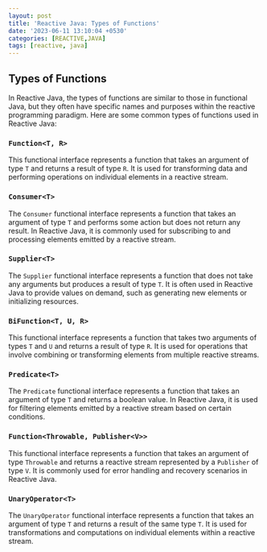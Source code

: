 ```yaml
---
layout: post
title: 'Reactive Java: Types of Functions'
date: '2023-06-11 13:10:04 +0530'
categories: [REACTIVE,JAVA]
tags: [reactive, java]
---
```


## Types of Functions

In Reactive Java, the types of functions are similar to those in functional Java, but they often have specific names and purposes within the reactive programming paradigm. Here are some common types of functions used in Reactive Java:

### `Function<T, R>`

This functional interface represents a function that takes an argument of type `T` and returns a result of type `R`. It is used for transforming data and performing operations on individual elements in a reactive stream.

### `Consumer<T>`

The `Consumer` functional interface represents a function that takes an argument of type `T` and performs some action but does not return any result. In Reactive Java, it is commonly used for subscribing to and processing elements emitted by a reactive stream.

### `Supplier<T>`

The `Supplier` functional interface represents a function that does not take any arguments but produces a result of type `T`. It is often used in Reactive Java to provide values on demand, such as generating new elements or initializing resources.

### `BiFunction<T, U, R>`

This functional interface represents a function that takes two arguments of types `T` and `U` and returns a result of type `R`. It is used for operations that involve combining or transforming elements from multiple reactive streams.

### `Predicate<T>`

The `Predicate` functional interface represents a function that takes an argument of type `T` and returns a boolean value. In Reactive Java, it is used for filtering elements emitted by a reactive stream based on certain conditions.

### `Function<Throwable, Publisher<V>>`

This functional interface represents a function that takes an argument of type `Throwable` and returns a reactive stream represented by a `Publisher` of type `V`. It is commonly used for error handling and recovery scenarios in Reactive Java.

### `UnaryOperator<T>`

The `UnaryOperator` functional interface represents a function that takes an argument of type `T` and returns a result of the same type `T`. It is used for transformations and computations on individual elements within a reactive stream.